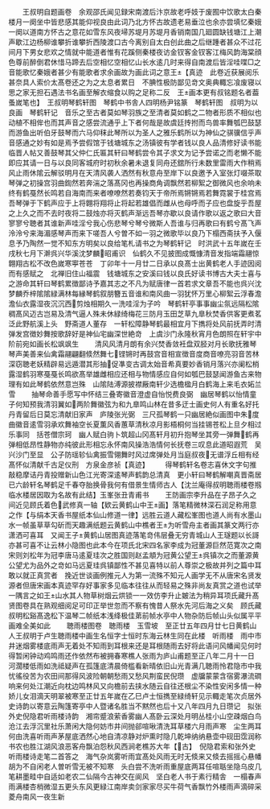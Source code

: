 <!-- { "loadSidebar": true } -->
　　王叔明自题画卷　余观邵氏闻见録宋南渡后汴京故老呼妓于废囿中饮歌太白秦楼月一阕坐中皆悲感其能仰视良由此词乃北方怀古故遗老易垂泣也余亦尝填忆秦娥一阕以道南方怀古之意花如雪东风夜埽苏堤月苏堤月香销南国几廻圆缺钱塘江上潮声歇江边杨柳谁攀折谁攀折西陵渡口古今离别自太白创此曲之后继踵者甚众不过花间月下男女悲欢之情就中能道者惟有花蹊侧秦楼夜访金钗客金钗客江梅风韵海棠顔色尊前醉倒君休惜马蹄去后空相忆空相忆山长水逺几时来得自南渡后皆淫哇喋□之音能歌忆秦娥者甚少有能歌者求余画故为画此词之意王【真迹　此卷近获展阅乐甚奈具人索价太髙卷还之为之太息者累日　不腆性极防鄙见竒文奥典輙忘飡废寝以思之家无担石遇法书名画至解衣缩食以购之足称二反　王画本更有叔铭题名者葢蚤嵗笔也】　王叔明琴鹤轩图　琴鹤中书舎人四明杨尹铭篆　琴鹤轩图　叔明为以良画　琴鹤轩记　音乐之至古者莫如琴羽族之至清者莫如鹤之二物者形质不相似也动植不相侔也而其声音之感尝流通乎上下者何哉是故虞廷抟拊而鸟兽率舞瓠巴鼓瑟而游鱼出听伯牙鼓琴而六马仰秣此琴所以为圣人之雅乐鹤所以为神仙之骐骥信乎声音感通之妙有如是焉予尝假馆于钱塘城东之汤镇彼有学者钱以良人品清修好读书能临晋人帖又善鼓琴其父仲仁氏匾其轩曰琴鹤尝令其子求文为记予尝诺之而老懒不能即应其请一日与以良同客城府时初秋余暑未退复同舟还舘所行未数里雷雨大作稍焉风止雨休隂云解驳明月在天清风袭人洒然有秋意舟至岸下以良邀予入室张灯啜茶取琴弹之初操宫羽曲鍧然若奔湍之落髙冈也再操商角调飘然若柳絮之御微风也余响未终有鹤戞然长鸣若自海南而来者嘹嘹然若奏钧天于帝所焉锵锵焉若舞霓裳于桂宫焉吾琴弹于下鹤声应于上将翺将翔将止将起若雄倡而雌从也母呼而子应也盘旋乎吾屋之上久之而不去时夜将二鼓烛亦将灭鹤声渐远吾琴亦歇以良请作歌以返之歌曰大音寥寥兮聴者其谁新声哇淫兮我心伤悲琴兮琴兮微斯人吾谁与归再歌曰有鹤兮髙飞声泠泠兮来海湄感琴声而来下嗟吾人兮曽不如一羽之微歌毕以良乃下榻西斋扶予入偃息予乃陶然一觉不知东方明矣以良给笔札请书之为琴鹤轩记　时洪武十五年嵗在壬戌秋七月下澣呉兴华溪沈梦麟昭甫识　仙鹤久不见披图成慨慷清音发指端霜翮惊翺翔古松不改色嵗寒寕苍苍　丁卯年十一月廿二日承以良髙士出黄鹤老人手迹因阅而有感赋之　北禅旧住山福震　钱塘城东之安溪曰钱以良氏好读书博古大夫士喜与之游命其轩曰琴鹤累徴鄙诗予嘉其志之不凡为赋唐律一首若求文章吾不能也呉兴沈梦麟乔梓隂隂緑满林每縁琴鹤叙朋簪五音谁和南风曲一羽犹怀万里心柳絮云浮春澹澹仙衣露湿夜沉沉西剪烛相期久一洗哇淫为子吟　琴鹤轩亭事事幽尘氛远隔松隂稠髙风迈古岂易及清气逼人殊未休緑绮梅花三防月玉田芝草九臯秋焚香供客更煮茗泛此野航溪上头　野斋道人董存　一轩松障静琴鹤最相宜月下擕将处风前抚弄时清弹发宫徴妙舞按歌辞好是神仙宅幽深世絶竒　上虞沙门永隆秋宵月色朗照在轩宇中阶前宛如画长松飒飒生
　　清风风清月朗有余兴焚香敛衽盘双胫对月长歌抚雅琴琴声美善来仙禽霜翮翩翻倐然舞七铿锵时再鼓宫音相宣徴音度商音嘹亮羽音苦林深窃聴老妖精辟易远遁潜其形抽促凖变古调太始音希真要妙香销月落兴亦阑松梢露湿鹤羽寒戞戞长鸣欲髙举雄雌相应还相与物情感应自何如瓠巴鼓瑟闻游鱼古来物理有如此琴鹤依然意岂殊　山隂陆溥源披襟厰南轩少选檐楹月白鹤海上来毛衣妬兰雪
　　抽琴命善手愿写中怀结三叠寄徽音澄虚自怡悦费良弼　幽居琴鹤以怡情童子何知预我清羽翼如两阶舞徽弦为和九臯鸣山林在昔多迂士画史何人有重名好托丹青留后日莫忘清献旧家声　庐陵张光弼　三尺孤琴鹤一只幽居絶似画图中朱度曲徽音逺雪羽承欢舞袖空长夏薫风香蕙草清秋凉月影梧桐何当挂锡苍松上旦夕相过乐事同　括苍僧宗珂　幽人赋白驹卜筑超山冈髙轩月初升抱琴坐其旁一弹舞鹤再弹相低昂性静物亦纯彼此形相忘永怀南风操浩浩情何长抚卷三叹息此道昭遐荒　吴兴沙门至显　公子防瑶轸仙禽振雪翎舞时风过席弹处月当庭叔夜无谱浮丘相有经髙怀似清献千古足仪刑　方泉金彦祯【真迹】
　　得琴鹤轩名卷志喜休文字句推敲稳摩诘丹青投赠新山色江光寄深逺琴声鹤韵总清真　更小轩曰琴鹤解嘲真晋斋居已六龄轩名琴鹤足千春夺胎换骨我何有借景生情师古人【沈兰庵得叔明聴雨楼卷剏临水楼居因取为名故有此结】玉峯张丑青甫书
　　王防画宗李升品在子昂子久之间近见顾氏着色武修真一轴【欵云黄鹤山中王画】落笔精微林深石润足称用意之作【与绢本天香书屋纸本仙山修道一律】远胜云道人藏松峯图也道人尚有水墨山水一帧虽草草勾斫而天趣满纸题云黄鹤山中樵者王为听雪舟主者画其篆文两行亦潇洒可喜耳　又闻王子黄鹤山居图真迹落笔竒伟层叠无穷青城山人王璲题以长謌亦甚可喜不让云林小隐图也此本今在项氏北宋四名家李成为冠董源巨然范寛次之南宋则刘松年为冠李唐马逺夏珪次之胜国则赵孟頫为冠黄公望王呉镇次之而董源黄公望尤为品外之竒如马远夏珪呉镇鄙性不甚见喜特以前人尊崇之极故并列之篇中耳敢以就正真赏者　挽近世谈画例推元人为第一流殊不知元人画学无不从唐宋名贤发源者但唐宋画本真迹罕存好事家多见临本往往从而轻易之殊非尚友真赏之道也试举一隅言之如王山水其人物草树烟云烘锁一一效仿李升止皴法为稍异耳项氏藏升髙贤图卷具在熟观细阅足可印正举世忽而不察有愧昔人祭水先河后海之义矣　顾氏藏叔明松谿髙逸松下温琴二帧纸本浅绛极佳苐前帧水亭中人物杂防后帧山头似属平平画难全美如此
　　聴雨楼图卷　聴雨楼　玉雪坡　至正廿五年四月廿七日黄鹤山人王叔明于卢生聴雨楼中画生名恒字士恒时东海云林生同在此楼　听雨楼　雨中市井迷烟雾楼底雨声无着处不知雨到耳根来还是耳根随雨去好将此语问风幡闻见何时得暂闲钟动鸡鸣雨还作依然布被拥春寒樵人张雨为庐山甫题至正八年二月十一日　河濶楼低雨如洗祗疑声在孤篷底清晨倚槛看新晴依旧山光青满几聴雨怜君隐市中我忧徭役苦为农田间那得风波险朝朝愁雨又愁风荆蛮民倪瓒　虚牖蒙蒙含宿雾瀑流磵响来何处江潮近向枕边鸣林风又向檐前去挟水随云自往还根尘不染性安闲多情一种娇儿女泪滴天明翠被寒至正廿五年嵗在乙巳卢士恒擕至緑绮轩见示輙走笔次贞居外史诗韵以寄意云陶篷寄亭中人暨诸名胜当不黙然也后十又八年四月九日瓒记　拟张外史倪隐君听雨楼诗韵　湘帘蹙浪萦香雾幽人髙卧云深处月明丛桂小山空疎烟白鸟沧江去浮沉里社乐萧闲大隐何妨市井间抛郤喧啾清洗耳草楼六月雨声寒　尘生两耳何由洗喜听雨声茅屋底洒然心地自清凉静对炉熏时隐几乾坤纳纳悬壶中砚田霑润称书农也胜江湖风浪恶客舟飘泊怨秋风西涧老樵苏大年【古】　倪隐君索和张外史听雨楼诗走笔二首答之　海气杂岚雾听雨宜髙处风雨无时无倐来又倐去摇摇心悬幡胡为不自闲老人曽听雪无被不知寒　头白尝不洗听雨重屋底两耳任喧聒坐隐乌皮几笔耕墨畦中自适如老农二仙隔今古神交在阆风　坚白老人书于素行精舎　一榻春声雨满楼杏梢微湿五更头东风更緑江南岸卖剑家家尽买牛荷气香飘竹外楼雨声滴碎采菱舟南风一夜生新
